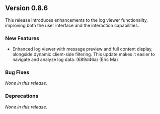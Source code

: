 ## Version 0.8.6

This release introduces enhancements to the log viewer functionality, improving both the user interface and the interaction capabilities.

### New Features

- Enhanced log viewer with message preview and full content display, alongside dynamic client-side filtering. This update makes it easier to navigate and analyze log data. (689d46a) (Eric Ma)

### Bug Fixes

_None in this release._

### Deprecations

_None in this release._
